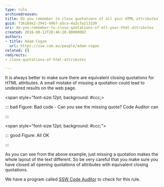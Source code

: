 ```yaml
---
type: rule
archivedreason: 
title: Do you remember to close quotations of all your HTML attributes?
guid: f3618de2-2941-4967-a5ca-4a3cfa213330
uri: do-you-remember-to-close-quotations-of-all-your-html-attributes
created: 2016-08-12T20:46:20.0000000Z
authors:
- title: Adam Cogan
  url: https://ssw.com.au/people/adam-cogan
related: []
redirects:
- close-quotations-of-html-attributes

---
```


It is always better to make sure there are equivalent closing quotations for HTML attributes. A small mistake of missing a quotation could lead to undesired results on the web page.

<!--endintro-->



&lt;span style="font-size:12pt; background: #ccc;&gt;

::: bad
Figure: Bad code - Can you see the missing quote? Code Auditor can


:::

&lt;span style="font-size:12pt; background: #ccc;"&gt;

::: good
Figure: All OK

:::

As you can see from the above example, just missing a quotation makes the whole layout of the text different. So be very careful that you make sure you have closed all opening quotations of attributes with equivalent closing quotations.

We have a program called [SSW Code Auditor](https&#58;//www.ssw.com.au/ssw/codeauditor/) to check for this rule.
